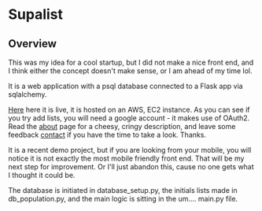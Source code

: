 # Supalist

## Overview

This was my idea for a cool startup, but I did not make a nice front end, and I think either the concept doesn't make sense, or 
I am ahead of my time lol. 

It is a web application with a psql database connected to a Flask app via sqlalchemy. 

[Here](http://supalist.co/) here it is live, it is hosted on an AWS, EC2 instance. As you can see if you try add lists, you will need
a google account - it makes use of OAuth2. Read the [about](http://supalist.co/about/) page for a cheesy, cringy description, and leave some feedback [contact](mailto:supalist1@gmail.com?Subject=FeedbackViaGithub) if you have the time to take a look. Thanks.

It is a recent demo project, but if you are looking from your mobile, you will notice it is not exactly the most mobile friendly front end. 
That will be my next step for improvement. Or I'll just abandon this, cause no one gets what I thought it could be. 

The database is initiated in database_setup.py, the initials lists made in db_population.py, and the main logic is sitting
in the um.... main.py file. 

